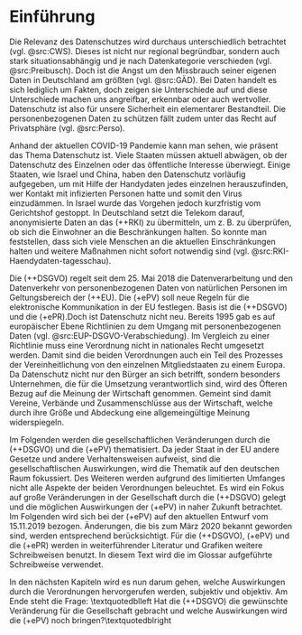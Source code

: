# Einführung

Die Relevanz des Datenschutzes wird durchaus unterschiedlich betrachtet (vgl. @src:CWS). Dieses ist nicht nur regional begründbar, sondern auch stark situationsabhängig und je nach Datenkategorie verschieden (vgl. @src:Preibusch). Doch ist die Angst um den Missbrauch seiner eigenen Daten in Deutschland am größten (vgl. @src:GÄD). Bei Daten handelt es sich lediglich um Fakten, doch zeigen sie Unterschiede auf und diese Unterschiede machen uns angreifbar, erkennbar oder auch wertvoller. Datenschutz ist also für unsere Sicherheit ein elementarer Bestandteil. Die personenbezogenen Daten zu schützen fällt zudem unter das Recht auf Privatsphäre (vgl. @src:Perso).

Anhand der aktuellen COVID-19 Pandemie kann man sehen, wie präsent das Thema Datenschutz ist. Viele Staaten müssen aktuell abwägen, ob der Datenschutz des Einzelnen oder das öffentliche Interesse überwiegt. Einige Staaten, wie Israel und China, haben den Datenschutz vorläufig aufgegeben, um mit Hilfe der Handydaten jedes einzelnen herauszufinden, wer Kontakt mit infizierten Personen hatte und somit den Virus einzudämmen. In Israel wurde das Vorgehen jedoch kurzfristig vom Gerichtshof gestoppt. In Deutschland setzt die Telekom darauf, anonymisierte Daten an das (++RKI) zu übermitteln, um z. B. zu überprüfen, ob sich die Einwohner an die Beschränkungen halten. So konnte man feststellen, dass sich viele Menschen an die aktuellen Einschränkungen halten und weitere Maßnahmen nicht sofort notwendig sind (vgl. @src:RKI-Haendydaten-tagesschau).

Die (++DSGVO) regelt seit dem 25. Mai 2018 die Datenverarbeitung und den Datenverkehr von personenbezogenen Daten von natürlichen Personen im Geltungsbereich der (++EU). Die (+ePV) soll neue Regeln für die elektronische Kommunikation in der EU festlegen. Basis ist die (++DSGVO) und die (+ePR).Doch ist Datenschutz nicht neu. Bereits 1995 gab es auf europäischer Ebene Richtlinien zu dem Umgang mit personenbezogenen Daten (vgl. @src:EUP-DSGVO-Verabschiedung). Im Vergleich zu einer Richtlinie muss eine Verordnung nicht in nationales Recht umgesetzt werden. Damit sind die beiden Verordnungen auch ein Teil des Prozesses der Vereinheitlichung von den einzelnen Mitgliedstaaten zu einem Europa. Da Datenschutz nicht nur den Bürger an sich betrifft, sondern besonders Unternehmen, die für die Umsetzung verantwortlich sind, wird des Öfteren Bezug auf die Meinung der Wirtschaft genommen. Gemeint sind damit Vereine, Verbände und Zusammenschlüsse aus der Wirtschaft, welche durch ihre Größe und Abdeckung eine allgemeingültige Meinung widerspiegeln.

Im Folgenden werden die gesellschaftlichen Veränderungen durch die (++DSGVO) und die (+ePV) thematisiert. Da jeder Staat in der EU andere Gesetze und andere Verhaltensweisen aufweist, sind die gesellschaftlischen Auswirkungen, wird die Thematik auf den deutschen Raum fokussiert. Des Weiteren werden aufgrund des limitierten Umfanges nicht alle Aspekte der beiden Verordnungen beleuchtet. Es wird ein Fokus auf große Veränderungen in der Gesellschaft durch die (++DSGVO) gelegt und die möglichen Auswirkungen der (+ePV) in naher Zukunft betrachtet. Im Folgenden wird sich bei der (+ePV) auf den aktuellen Entwurf vom 15.11.2019 bezogen. Änderungen, die bis zum März 2020 bekannt geworden sind, werden entsprechend berücksichtigt. Für die (++DSGVO), (+ePV) und die (+ePR) werden in weiterführender Literatur und Grafiken weitere Schreibweisen benutzt. In diesem Text wird die im Glossar aufgeführte Schreibweise verwendet.

In den nächsten Kapiteln wird es nun darum gehen, welche Auswirkungen durch die Verordnungen hervorgerufen werden, subjektiv und objektiv. Am Ende steht die Frage: \textquotedblleft Hat die (++DSGVO) die gewünschte Veränderung für die Gesellschaft gebracht und welche Auswirkungen wird die (+ePV) noch bringen?\textquotedblright
